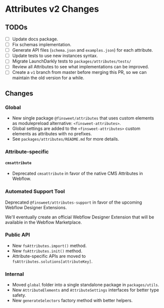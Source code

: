 # Attributes v2 Changes

## TODOs

- [ ] Update docs package.
- [ ] Fix schemas implementation.
- [ ] Generate API files (`schema.json` and `examples.json`) for each attribute.
- [ ] Update tests to use new instances syntax.
- [ ] Migrate LaunchDarkly tests to `packages/attributes/tests/`
- [ ] Review all Attributes to see what implementations can be improved.
- [ ] Create a `v1` branch from master before merging this PR, so we can maintain the old version for a while.

## Changes

### Global

- New single package `@finsweet/attributes` that uses custom elements as modulepreload alternative: `<finsweet-attributes>`.
- Global settings are added to the `<finsweet-attributes>` custom elements as attributes with no prefixes.
- See `packages/attributes/README.md` for more details.

### Attribute-specific

#### `cmsattribute`

- Deprecated `cmsattribute` in favor of the native CMS Attributes in Webflow.

### Automated Support Tool

Deprecated `@finsweet/attributes-support` in favor of the upcoming Webflow Designer Extensions.

We'll eventually create an official Webflow Designer Extension that will be available in the Webflow Marketplace.

### Public API

- New `fsAttributes.import()` method.
- New `fsAttributes.init()` method.
- Attribute-specific APIs are moved to `fsAttributes.solutions[attributeKey]`.

### Internal

- Moved `global` folder into a single standalone package in `packages/utils`.
- New `AttributeElements` and `AttributeSettings` interfaces for better type safety.
- New `generateSelectors` factory method with better helpers.
